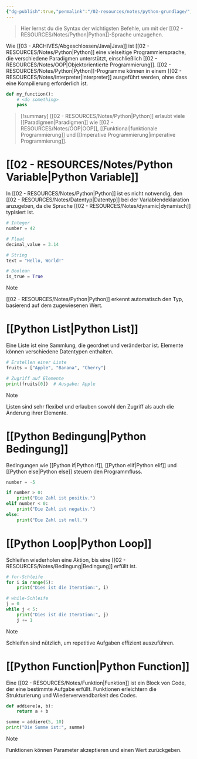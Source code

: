```yaml
---
{"dg-publish":true,"permalink":"/02-resources/notes/python-grundlage/","tags":["code/python"],"noteIcon":"","updated":"2024-11-02T22:47:08.808+01:00"}
---
```


> Hier lernst du die Syntax der wichtigsten Befehle, um mit der [[02 - RESOURCES/Notes/Python\|Python]]-Sprache umzugehen.

Wie [[03 - ARCHIVES/Abgeschlossen/Java\|Java]] ist [[02 - RESOURCES/Notes/Python\|Python]] eine vielseitige Programmiersprache, die verschiedene Paradigmen unterstützt, einschließlich [[02 - RESOURCES/Notes/OOP\|Objektorientierte Programmierung]]. 
[[02 - RESOURCES/Notes/Python\|Python]]-Programme können in einem [[02 - RESOURCES/Notes/Interpreter\|Interpreter]] ausgeführt werden, ohne dass eine Kompilierung erforderlich ist.
```python
def my_function():
    # <do something>
    pass
```
>[!summary]
> [[02 - RESOURCES/Notes/Python\|Python]] erlaubt viele [[Paradigmen\|Paradigmen]] wie [[02 - RESOURCES/Notes/OOP\|OOP]], [[Funktional\|funktionale Programmierung]] und [[Imperative Programmierung\|imperative Programmierung]].

# [[02 - RESOURCES/Notes/Python Variable\|Python Variable]]
In [[02 - RESOURCES/Notes/Python\|Python]] ist es nicht notwendig, den [[02 - RESOURCES/Notes/Datentyp\|Datentyp]] bei der Variablendeklaration anzugeben, da die Sprache [[02 - RESOURCES/Notes/dynamic\|dynamisch]] typisiert ist.
```python
# Integer
number = 42

# Float
decimal_value = 3.14

# String
text = "Hello, World!"

# Boolean
is_true = True
```
>[!note]
> [[02 - RESOURCES/Notes/Python\|Python]] erkennt automatisch den Typ, basierend auf dem zugewiesenen Wert.

# [[Python List\|Python List]]
Eine Liste ist eine Sammlung, die geordnet und veränderbar ist. Elemente können verschiedene Datentypen enthalten.
```python
# Erstellen einer Liste
fruits = ["Apple", "Banana", "Cherry"]

# Zugriff auf Elemente
print(fruits[0])  # Ausgabe: Apple
```

>[!note]
>Listen sind sehr flexibel und erlauben sowohl den Zugriff als auch die Änderung ihrer Elemente.

# [[Python Bedingung\|Python Bedingung]]
Bedingungen wie [[Python if\|Python if]], [[Python elif\|Python elif]] und [[Python else\|Python else]] steuern den Programmfluss.
```python
number = -5

if number > 0:
    print("Die Zahl ist positiv.")
elif number < 0:
    print("Die Zahl ist negativ.")
else:
    print("Die Zahl ist null.")
```

# [[Python Loop\|Python Loop]]
Schleifen wiederholen eine Aktion, bis eine [[02 - RESOURCES/Notes/Bedingung\|Bedingung]] erfüllt ist.
```python
# for-Schleife
for i in range(5):
    print("Dies ist die Iteration:", i)

# while-Schleife
j = 0
while j < 5:
    print("Dies ist die Iteration:", j)
    j += 1
```
>[!note]
> Schleifen sind nützlich, um repetitive Aufgaben effizient auszuführen.

# [[Python Function\|Python Function]]
Eine [[02 - RESOURCES/Notes/Funktion\|Funktion]] ist ein Block von Code, der eine bestimmte Aufgabe erfüllt. Funktionen erleichtern die Strukturierung und Wiederverwendbarkeit des Codes.
```python
def addiere(a, b):
    return a + b

summe = addiere(5, 10)
print("Die Summe ist:", summe)
```
>[!note]
> Funktionen können Parameter akzeptieren und einen Wert zurückgeben. 
